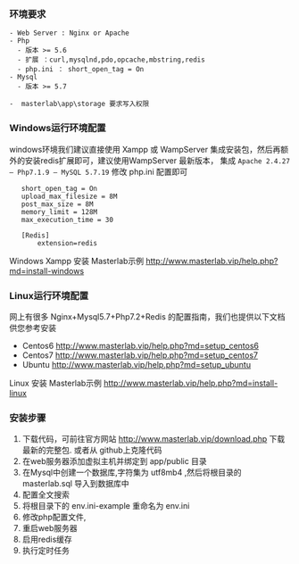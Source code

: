 

### 环境要求
```
- Web Server : Nginx or Apache
- Php
  - 版本 >= 5.6 
  - 扩展 ：curl,mysqlnd,pdo,opcache,mbstring,redis
  - php.ini ： short_open_tag = On
- Mysql
  - 版本 >= 5.7

-  masterlab\app\storage 要求写入权限
```

### Windows运行环境配置
windows环境我们建议直接使用 Xampp 或 WampServer 集成安装包，然后再额外的安装redis扩展即可，建议使用WampServer 最新版本，
集成 `Apache 2.4.27 – Php7.1.9 – MySQL 5.7.19`
修改 php.ini 配置即可
```
   short_open_tag = On
   upload_max_filesize = 8M
   post_max_size = 8M
   memory_limit = 128M
   max_execution_time = 30
   
   [Redis]
       extension=redis
```
Windows Xampp 安装 Masterlab示例 http://www.masterlab.vip/help.php?md=install-windows  

### Linux运行环境配置
 
   网上有很多 Nginx+Mysql5.7+Php7.2+Redis 的配置指南，我们也提供以下文档供您参考安装
 
   - Centos6 http://www.masterlab.vip/help.php?md=setup_centos6
   - Centos7 http://www.masterlab.vip/help.php?md=setup_centos7
   - Ubuntu http://www.masterlab.vip/help.php?md=setup_ubuntu
   
   Linux 安装 Masterlab示例 http://www.masterlab.vip/help.php?md=install-linux  

### 安装步骤

 1. 下载代码，可前往官方网站 http://www.masterlab.vip/download.php 下载最新的完整包.
或者从 github上克隆代码
 2. 在web服务器添加虚拟主机并绑定到 app/public 目录
 3. 在Mysql中创建一个数据库,字符集为 utf8mb4 ,然后将根目录的 masterlab.sql 导入到数据库中
 4. 配置全文搜索
 5. 将根目录下的 env.ini-example 重命名为 env.ini
 6. 修改php配置文件,
 7. 重启web服务器
 8. 启用redis缓存
 9. 执行定时任务

###  
 